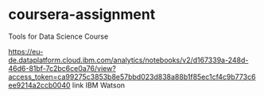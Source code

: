 # coursera-assignment
Tools for Data Science Course


https://eu-de.dataplatform.cloud.ibm.com/analytics/notebooks/v2/d167339a-248d-46d6-81bf-7c2bc6ce0a76/view?access_token=ca99275c3853b8e57bbd023d838a88b1f85ec1cf4c9b773c6ee9214a2ccb0040
link IBM Watson
